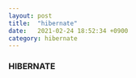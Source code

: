 ```yaml
---
layout: post
title:  "hibernate"
date:   2021-02-24 18:52:34 +0900
category: hibernate
---
```

### HIBERNATE